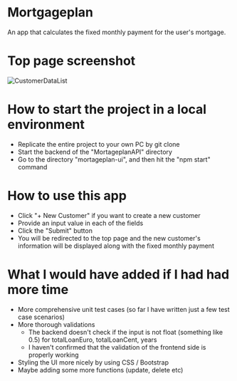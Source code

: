 # Mortgageplan
An app that calculates the fixed monthly payment for the user's mortgage. 

# Top page screenshot
![CustomerDataList](https://user-images.githubusercontent.com/37083992/109425252-15377500-79f0-11eb-98ba-e0c5187ad93f.png)

# How to start the project in a local environment
* Replicate the entire project to your own PC by git clone
* Start the backend of the "MortageplanAPI" directory 
* Go to the directory "mortageplan-ui", and then hit the "npm start" command

# How to use this app
* Click "+ New Customer" if you want to create a new customer
* Provide an input value in each of the fields
* Click the "Submit" button
* You will be redirected to the top page and the new customer's information will be displayed along with the fixed monthly payment

# What I would have added if I had had more time
* More comprehensive unit test cases (so far I have written just a few test case scenarios)
* More thorough validations
  * The backend doesn't check if the input is not float (something like 0.5) for totalLoanEuro, totalLoanCent, years 
  * I haven't confirmed that the validation of the frontend side is properly working
* Styling the UI more nicely by using CSS / Bootstrap
* Maybe adding some more functions (update, delete etc) 
